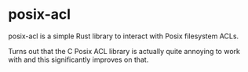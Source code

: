 posix-acl
=========

posix-acl is a simple Rust library to interact with Posix filesystem ACLs.

Turns out that the C Posix ACL library is actually quite annoying to work with and this
significantly improves on that.
